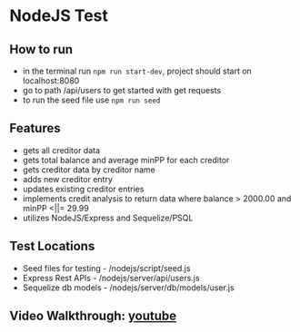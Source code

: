 # NodeJS Test

## How to run

* in the terminal run `npm run start-dev`, project should start on localhost:8080
* go to path /api/users to get started with get requests
* to run the seed file use `npm run seed`

## Features

* gets all creditor data
* gets total balance and average minPP for each creditor
* gets creditor data by creditor name
* adds new creditor entry
* updates existing creditor entries
* implements credit analysis to return data where balance > 2000.00 and minPP <||= 29.99
* utilizes NodeJS/Express and Sequelize/PSQL

## Test Locations

* Seed files for testing - /nodejs/script/seed.js
* Express Rest APIs - /nodejs/server/api/users.js
* Sequelize db models - /nodejs/server/db/models/user.js

## Video Walkthrough: [youtube](https://www.youtube.com/watch?v=IDG6wrHdrMM)
